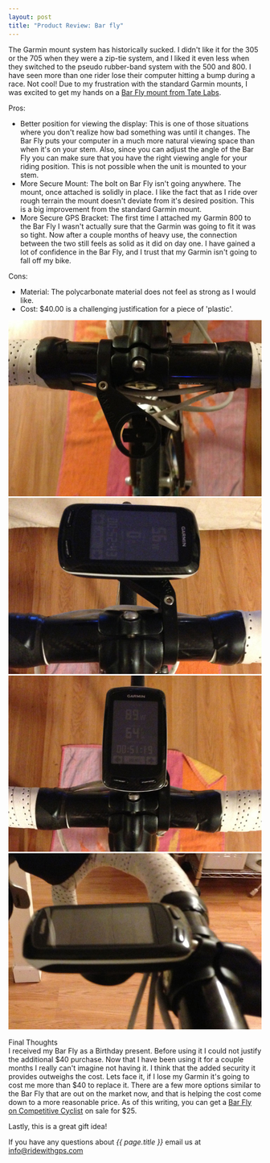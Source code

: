 ```yaml
---
layout: post
title: "Product Review: Bar fly"
---
```

The Garmin mount system has historically sucked. I didn't like it for the 305 or the 705 when they were a zip-tie system, and I liked it even less when they switched to the pseudo rubber-band system with the 500 and 800. I have seen more than one rider lose their computer hitting a bump during a race. Not cool! Due to my frustration with the standard Garmin mounts, I was excited to get my hands on a <a href="http://www.tatelabs.com/">Bar Fly mount from Tate Labs</a>. 

Pros:

- Better position for viewing the display: This is one of those situations where you don't realize how bad something was until it changes. The Bar Fly puts your computer in a much more natural viewing space than when it's on your stem. Also, since you can adjust the angle of the Bar Fly you can make sure that you have the right viewing angle for your riding position. This is not possible when the unit is mounted to your stem.
- More Secure Mount: The bolt on Bar Fly isn't going anywhere. The mount, once attached is solidly in place. I like the fact that as I ride over rough terrain the mount doesn't deviate from it's desired position. This is a big improvement from the standard Garmin mount.
- More Secure GPS Bracket: The first time I attached my Garmin 800 to the Bar Fly I wasn't actually sure that the Garmin was going to fit it was so tight. Now after a couple months of heavy use, the connection between the two still feels as solid as it did on day one. I have gained a lot of confidence in the Bar Fly, and I trust that my Garmin isn't going to fall off my bike. 

Cons:

- Material: The polycarbonate material does not feel as strong as I would like.
- Cost: $40.00 is a challenging justification for a piece of 'plastic'. 

<img class="postimage" style="float:center" src="/images/post_images/barfly_5.jpg">

<img class="postimage" style="float:center" src="/images/post_images/barfly_3.jpg">

<img class="postimage" style="float:center" src="/images/post_images/barfly_1.jpg">

<img class="postimage" style="float:center" src="/images/post_images/barfly_2.jpg">


Final Thoughts
<br>
I received my Bar Fly as a Birthday present. Before using it I could not justify the additional $40 purchase. Now that I have been using it for a couple months I really can't imagine not having it. I think that the added security it provides outweighs the cost. Lets face it, if I lose my Garmin it's going to cost me more than $40 to replace it. There are a few more options similar to the Bar Fly that are out on the market now, and that is helping the cost come down to a more reasonable price. As of this writing, you can get a <a href="http://www.competitivecyclist.com/za/CCY?PAGE=BUY_PRODUCT_STANDARD&PRODUCT.ID=11582&MODE=">Bar Fly on Competitive Cyclist</a> on sale for $25.

Lastly, this is a great gift idea!

If you have any questions about *{{ page.title }}* email us at <a href="mailto:info@ridewithgps.com">info@ridewithgps.com</a>
